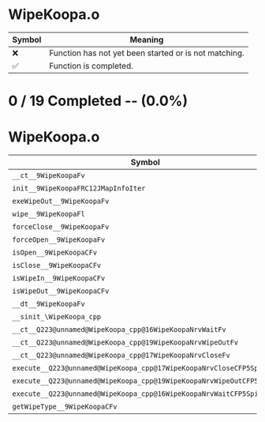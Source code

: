 # WipeKoopa.o
| Symbol | Meaning 
| ------------- | ------------- 
| :x: | Function has not yet been started or is not matching. 
| :white_check_mark: | Function is completed. 


# 0 / 19 Completed -- (0.0%)
# WipeKoopa.o
| Symbol | Decompiled? |
| ------------- | ------------- |
| `__ct__9WipeKoopaFv` | :x: |
| `init__9WipeKoopaFRC12JMapInfoIter` | :x: |
| `exeWipeOut__9WipeKoopaFv` | :x: |
| `wipe__9WipeKoopaFl` | :x: |
| `forceClose__9WipeKoopaFv` | :x: |
| `forceOpen__9WipeKoopaFv` | :x: |
| `isOpen__9WipeKoopaCFv` | :x: |
| `isClose__9WipeKoopaCFv` | :x: |
| `isWipeIn__9WipeKoopaCFv` | :x: |
| `isWipeOut__9WipeKoopaCFv` | :x: |
| `__dt__9WipeKoopaFv` | :x: |
| `__sinit_\WipeKoopa_cpp` | :x: |
| `__ct__Q223@unnamed@WipeKoopa_cpp@16WipeKoopaNrvWaitFv` | :x: |
| `__ct__Q223@unnamed@WipeKoopa_cpp@19WipeKoopaNrvWipeOutFv` | :x: |
| `__ct__Q223@unnamed@WipeKoopa_cpp@17WipeKoopaNrvCloseFv` | :x: |
| `execute__Q223@unnamed@WipeKoopa_cpp@17WipeKoopaNrvCloseCFP5Spine` | :x: |
| `execute__Q223@unnamed@WipeKoopa_cpp@19WipeKoopaNrvWipeOutCFP5Spine` | :x: |
| `execute__Q223@unnamed@WipeKoopa_cpp@16WipeKoopaNrvWaitCFP5Spine` | :x: |
| `getWipeType__9WipeKoopaCFv` | :x: |
